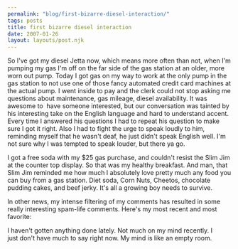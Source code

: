 ```yaml
---
permalink: "blog/first-bizarre-diesel-interaction/"
tags: posts
title: first bizarre diesel interaction
date: 2007-01-26
layout: layouts/post.njk
---
```


So I've got my diesel Jetta now, which means more often than not, when I'm pumping my gas I'm off on the far side of the gas station at an older, more worn out pump. Today I got gas on my way to work at the only pump in the gas station to not use one of those fancy automated credit card machines at the actual pump. I went inside to pay and the clerk could not stop asking me questions about maintenance, gas mileage, diesel availability. It was awesome to&nbsp; have someone interested, but our conversation was tainted by his interesting take on the English language and hard to understand accent. Every time I answered his questions I had to repeat his question to make sure I got it right. Also I had to fight the urge to speak loudly to him, reminding myself that he wasn't deaf, he just didn't speak English well. I'm not sure why I was tempted to speak louder, but there ya go.

I got a free soda with my $25 gas purchase, and couldn't resist the Slim Jim at the counter top display. So that was my healthy breakfast. And man, that Slim Jim reminded me how much I absolutely love pretty much any food you can buy from a gas station. Diet soda, Corn Nuts, Cheetos, chocolate pudding cakes, and beef jerky. It's all a growing boy needs to survive.

In other news, my intense filtering of my comments has resulted in some really interesting spam-life comments. Here's my most recent and most favorite:

I haven't gotten anything done lately. Not much on my mind recently. I  
just don't have much to say right now. My mind is like an empty room.